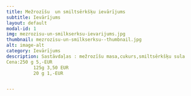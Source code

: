 ```yaml
---
title: Mežrozīšu  un smiltsērkšķu ievārījums
subtitle: Ievārījums
layout: default
modal-id: 1
img: mezrozisu-un-smilkserksu-ievarijums.jpg
thumbnail: mezrozisu-un-smilkserksu--thumbnail.jpg
alt: image-alt
category: Ievārījums
description: Sastāvdaļas : mežrozīšu masa,cukurs,smiltsērkšķu sula
Cena:250 g 5,-EUR
          125g 3,50 EUR
          20 g 1,-EUR


---
```

